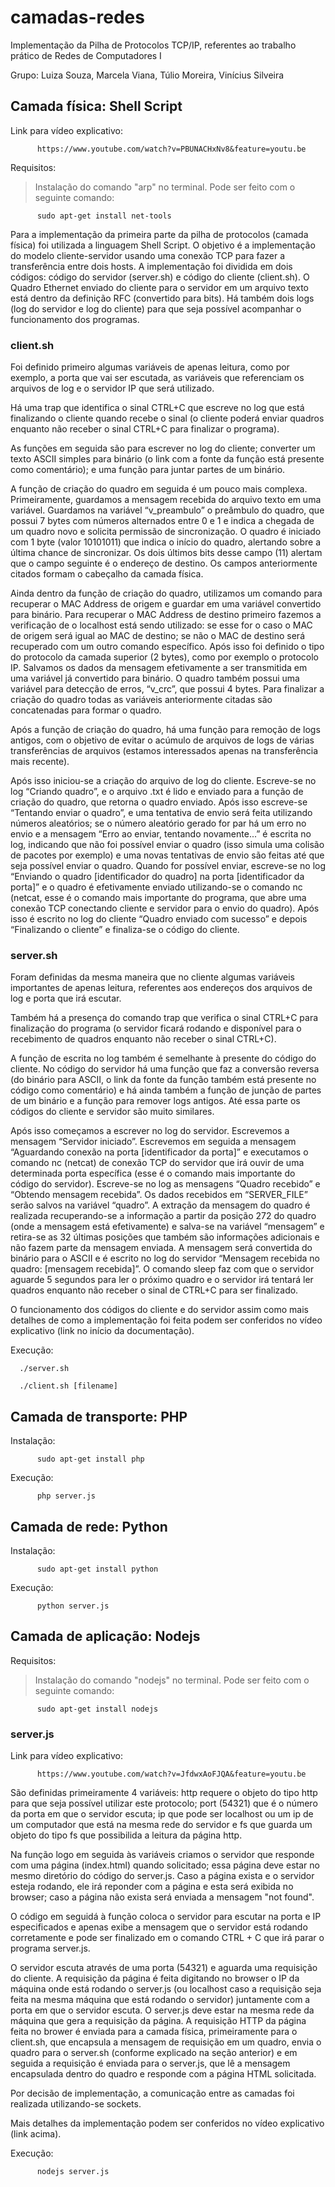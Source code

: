 	 	 	
# camadas-redes 
Implementação da Pilha de Protocolos TCP/IP, referentes ao trabalho prático de Redes de Computadores I 

Grupo: Luiza Souza, Marcela Viana, Túlio Moreira, Vinícius Silveira 

## Camada física: Shell Script

Link para vídeo explicativo:

          https://www.youtube.com/watch?v=PBUNACHxNv8&feature=youtu.be

Requisitos:
> Instalação do comando "arp" no terminal. Pode ser feito com o seguinte comando:

          sudo apt-get install net-tools

Para a implementação da primeira parte da pilha de protocolos (camada física) foi utilizada a linguagem Shell Script. O objetivo é a implementação do modelo cliente-servidor usando uma conexão TCP para fazer a transferência entre dois hosts. A implementação foi dividida em dois códigos: código do servidor (server.sh) e código do cliente (client.sh). O Quadro Ethernet enviado do cliente para o servidor em um arquivo texto está dentro da definição RFC (convertido para bits). Há também dois logs (log do servidor e log do cliente) para que seja possível acompanhar o funcionamento dos programas.

### client.sh
Foi definido primeiro algumas variáveis de apenas leitura, como por exemplo, a porta que vai ser escutada, as variáveis que referenciam os arquivos de log e o servidor IP que será utilizado.

Há uma trap que identifica o sinal CTRL+C que escreve no log que está finalizando o cliente quando recebe o sinal (o cliente poderá enviar quadros enquanto não receber o sinal CTRL+C para finalizar o programa).

As funções em seguida são para escrever no log do cliente; converter um texto ASCII simples para binário (o link com a fonte da função está presente como comentário); e uma função para juntar partes de um binário.

A função de criação do quadro em seguida é um pouco mais complexa. Primeiramente, guardamos a mensagem recebida do arquivo texto em uma variável. Guardamos na variável “v_preambulo” o preâmbulo do quadro, que possui 7 bytes com números alternados entre 0 e 1 e indica a chegada de um quadro novo e solicita permissão de sincronização. O quadro é iniciado com 1 byte (valor 10101011) que indica o início do quadro, alertando sobre a última chance de sincronizar. Os dois últimos bits desse campo (11) alertam que o campo seguinte é o endereço de destino. Os campos anteriormente citados formam o cabeçalho da camada física.

Ainda dentro da função de criação do quadro, utilizamos um comando para recuperar o MAC Address de origem e guardar em uma variável convertido para binário. Para recuperar o MAC Address de destino primeiro fazemos a verificação de o localhost está sendo utilizado: se esse for o caso o MAC de origem será igual ao MAC de destino; se não o MAC de destino será recuperado com um outro comando específico. Após isso foi definido o tipo do protocolo da camada superior (2 bytes), como por exemplo o protocolo IP. Salvamos os dados da mensagem efetivamente a ser transmitida em uma variável já convertido para binário. O quadro também possui uma variável para detecção de erros, “v_crc”, que possui 4 bytes. Para finalizar a criação do quadro todas as variáveis anteriormente citadas são concatenadas para formar o quadro.

Após a função de criação do quadro, há uma função para remoção de logs antigos, com o objetivo de evitar o acúmulo de arquivos de logs de várias transferências de arquivos (estamos interessados apenas na transferência mais recente).

Após isso iniciou-se a criação do arquivo de log do cliente. Escreve-se no log “Criando quadro”, e o arquivo .txt é lido e enviado para a função de criação do quadro, que retorna o quadro enviado. Após isso escreve-se “Tentando enviar o quadro”, e uma tentativa de envio será feita utilizando números aleatórios; se o número aleatório gerado for par há um erro no envio e a mensagem “Erro ao enviar, tentando novamente...” é escrita no log, indicando que não foi possível enviar o quadro (isso simula uma colisão de pacotes por exemplo) e uma novas tentativas de envio são feitas até que seja possível enviar o quadro. Quando for possível enviar, escreve-se no log “Enviando o quadro [identificador do quadro] na porta [identificador da porta]” e o quadro é efetivamente enviado utilizando-se o comando nc (netcat, esse é o comando mais importante do programa, que abre uma conexão TCP conectando cliente e servidor para o envio do quadro). Após isso é escrito no log do cliente “Quadro enviado com sucesso” e depois “Finalizando o cliente” e finaliza-se o código do cliente.


### server.sh
Foram definidas da mesma maneira que no cliente algumas variáveis importantes de apenas leitura, referentes aos endereços dos arquivos de log e porta que irá escutar.

Também há a presença do comando trap que verifica o sinal CTRL+C para finalização do programa (o servidor ficará rodando e disponível para o recebimento de quadros enquanto não receber o sinal CTRL+C).

A função de escrita no log também é semelhante à presente do código do cliente. No código do servidor há uma função que faz a conversão reversa (do binário para ASCII, o link da fonte da função também está presente no código como comentário) e há ainda também a função de junção de partes de um binário e a função para remover logs antigos. Até essa parte os códigos do cliente e servidor são muito similares.

Após isso começamos a escrever no log do servidor. Escrevemos a mensagem “Servidor iniciado”. Escrevemos em seguida a mensagem “Aguardando conexão na porta [identificador da porta]” e executamos o comando nc (netcat) de conexão TCP do servidor que irá ouvir de uma determinada porta específica (esse é o comando mais importante do código do servidor). Escreve-se no log as mensagens “Quadro recebido” e “Obtendo mensagem recebida”. Os dados recebidos em “SERVER_FILE” serão salvos na variável “quadro”. A extração da mensagem do quadro é realizada recuperando-se a informação a partir da posição 272 do quadro (onde a mensagem está efetivamente) e salva-se na variável “mensagem” e retira-se as 32 últimas posições que também são informações adicionais e não fazem parte da mensagem enviada. A mensagem será convertida do binário para o ASCII e é escrito no log do servidor “Mensagem recebida no quadro: [mensagem recebida]”. O comando sleep faz com que o servidor aguarde 5 segundos para ler o próximo quadro e o servidor irá tentará ler quadros enquanto não receber o sinal de CTRL+C para ser finalizado.


O funcionamento dos códigos do cliente e do servidor assim como mais detalhes de como a implementação foi feita podem ser conferidos no vídeo explicativo (link no início da documentação).

Execução: 

	  ./server.sh
          
	  ./client.sh [filename]

## Camada de transporte: PHP
Instalação:

          sudo apt-get install php

Execução: 
          
          php server.js

## Camada de rede: Python
Instalação:

          sudo apt-get install python

Execução: 
          
          python server.js

## Camada de aplicação: Nodejs

Requisitos:
> Instalação do comando "nodejs" no terminal. Pode ser feito com o seguinte comando:

          sudo apt-get install nodejs

### server.js

Link para vídeo explicativo:

          https://www.youtube.com/watch?v=JfdwxAoFJQA&feature=youtu.be

São definidas primeiramente 4 variáveis: http requere o objeto do tipo http para que seja possível utilizar este protocolo; port (54321) que é o número da porta em que o servidor escuta; ip que pode ser localhost ou um ip de um computador que está na mesma rede do servidor e fs que guarda um objeto do tipo fs que possibilida a leitura da página http.

Na função logo em seguida às variáveis criamos o servidor que responde com uma página (index.html) quando solicitado; essa página deve estar no mesmo diretório do código do server.js. Caso a página exista e o servidor esteja rodando, ele irá reponder com a página e esta será exibida no browser; caso a página não exista será enviada a mensagem "not found".

O código em seguidá à função coloca o servidor para escutar na porta e IP especificados e apenas exibe a mensagem que o servidor está rodando corretamente e pode ser finalizado em o comando CTRL + C que irá parar o programa server.js.

O servidor escuta através de uma porta (54321) e aguarda uma requisição do cliente. A requisição da página é feita digitando no browser o IP da máquina onde está rodando o server.js (ou localhost caso a requisição seja feita na mesma máquina que está rodando o servidor) juntamente com a porta em que o servidor escuta. O server.js deve estar na mesma rede da máquina que gera a requisição da página. A requisição HTTP da página feita no brower é enviada para a camada física, primeiramente para o client.sh, que encapsula a mensagem de requisição em um quadro, envia o quadro para o server.sh (conforme explicado na seção anterior) e em seguida a requisição é enviada para o server.js, que lê a mensagem encapsulada dentro do quadro e responde com a página HTML solicitada.

Por decisão de implementação, a comunicação entre as camadas foi realizada utilizando-se sockets.

Mais detalhes da implementação podem ser conferidos no vídeo explicativo (link acima).

Execução: 
          
          nodejs server.js
